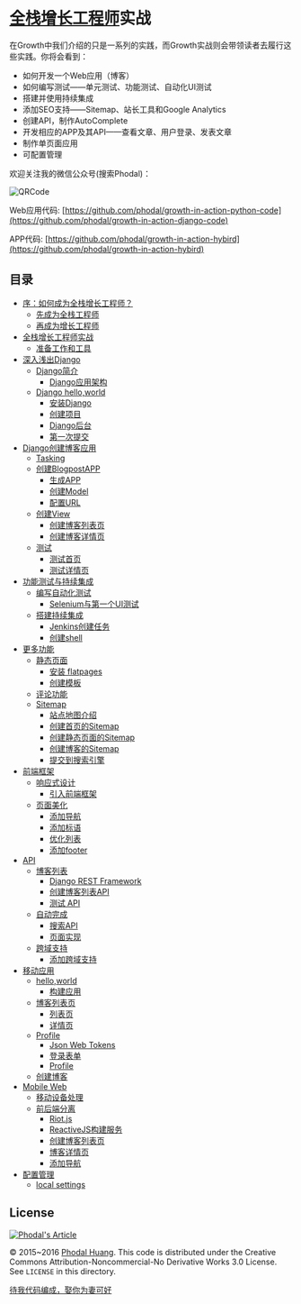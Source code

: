[全栈增长工程师](https://github.com/phodal/growth-ebook)实战
===

在Growth中我们介绍的只是一系列的实践，而Growth实战则会带领读者去履行这些实践。你将会看到：

 - 如何开发一个Web应用（博客）
 - 如何编写测试——单元测试、功能测试、自动化UI测试
 - 搭建并使用持续集成
 - 添加SEO支持——Sitemap、站长工具和Google Analytics
 - 创建API，制作AutoComplete
 - 开发相应的APP及其API——查看文章、用户登录、发表文章
 - 制作单页面应用
 - 可配置管理

欢迎关注我的微信公众号(搜索Phodal)：

![QRCode](https://raw.githubusercontent.com/phodal/growth/master/www/img/wechat.jpg)

Web应用代码: [https://github.com/phodal/growth-in-action-python-code](https://github.com/phodal/growth-in-action-django-code)

APP代码: [https://github.com/phodal/growth-in-action-hybird](https://github.com/phodal/growth-in-action-hybird)

目录
---

*   [序：如何成为全栈增长工程师？](http://growth-in-action.phodal.com/#序如何成为全栈增长工程师)
    *   [先成为全栈工程师](http://growth-in-action.phodal.com/#先成为全栈工程师)
    *   [再成为增长工程师](http://growth-in-action.phodal.com/#再成为增长工程师)
*   [全栈增长工程师实战](http://growth-in-action.phodal.com/#全栈增长工程师实战)
    *   [准备工作和工具](http://growth-in-action.phodal.com/#准备工作和工具)
*   [深入浅出Django](http://growth-in-action.phodal.com/#深入浅出django)
    *   [Django简介](http://growth-in-action.phodal.com/#django简介)
        *   [Django应用架构](http://growth-in-action.phodal.com/#django应用架构)
    *   [Django hello,world](http://growth-in-action.phodal.com/#django-helloworld)
        *   [安装Django](http://growth-in-action.phodal.com/#安装django)
        *   [创建项目](http://growth-in-action.phodal.com/#创建项目)
        *   [Django后台](http://growth-in-action.phodal.com/#django后台)
        *   [第一次提交](http://growth-in-action.phodal.com/#第一次提交)
*   [Django创建博客应用](http://growth-in-action.phodal.com/#django创建博客应用)
    *   [Tasking](http://growth-in-action.phodal.com/#tasking)
    *   [创建BlogpostAPP](http://growth-in-action.phodal.com/#创建blogpostapp)
        *   [生成APP](http://growth-in-action.phodal.com/#生成app)
        *   [创建Model](http://growth-in-action.phodal.com/#创建model)
        *   [配置URL](http://growth-in-action.phodal.com/#配置url)
    *   [创建View](http://growth-in-action.phodal.com/#创建view)
        *   [创建博客列表页](http://growth-in-action.phodal.com/#创建博客列表页)
        *   [创建博客详情页](http://growth-in-action.phodal.com/#创建博客详情页)
    *   [测试](http://growth-in-action.phodal.com/#测试)
        *   [测试首页](http://growth-in-action.phodal.com/#测试首页)
        *   [测试详情页](http://growth-in-action.phodal.com/#测试详情页)
*   [功能测试与持续集成](http://growth-in-action.phodal.com/#功能测试与持续集成)
    *   [编写自动化测试](http://growth-in-action.phodal.com/#编写自动化测试)
        *   [Selenium与第一个UI测试](http://growth-in-action.phodal.com/#selenium与第一个ui测试)
    *   [搭建持续集成](http://growth-in-action.phodal.com/#搭建持续集成)
        *   [Jenkins创建任务](http://growth-in-action.phodal.com/#jenkins创建任务)
        *   [创建shell](http://growth-in-action.phodal.com/#创建shell)
*   [更多功能](http://growth-in-action.phodal.com/#更多功能)
    *   [静态页面](http://growth-in-action.phodal.com/#静态页面)
        *   [安装 flatpages](http://growth-in-action.phodal.com/#安装-flatpages)
        *   [创建模板](http://growth-in-action.phodal.com/#创建模板)
    *   [评论功能](http://growth-in-action.phodal.com/#评论功能)
    *   [Sitemap](http://growth-in-action.phodal.com/#sitemap)
        *   [站点地图介绍](http://growth-in-action.phodal.com/#站点地图介绍)
        *   [创建首页的Sitemap](http://growth-in-action.phodal.com/#创建首页的sitemap)
        *   [创建静态页面的Sitemap](http://growth-in-action.phodal.com/#创建静态页面的sitemap)
        *   [创建博客的Sitemap](http://growth-in-action.phodal.com/#创建博客的sitemap)
        *   [提交到搜索引擎](http://growth-in-action.phodal.com/#提交到搜索引擎)
*   [前端框架](http://growth-in-action.phodal.com/#前端框架)
    *   [响应式设计](http://growth-in-action.phodal.com/#响应式设计)
        *   [引入前端框架](http://growth-in-action.phodal.com/#引入前端框架)
    *   [页面美化](http://growth-in-action.phodal.com/#页面美化)
        *   [添加导航](http://growth-in-action.phodal.com/#添加导航)
        *   [添加标语](http://growth-in-action.phodal.com/#添加标语)
        *   [优化列表](http://growth-in-action.phodal.com/#优化列表)
        *   [添加footer](http://growth-in-action.phodal.com/#添加footer)
*   [API](http://growth-in-action.phodal.com/#api)
    *   [博客列表](http://growth-in-action.phodal.com/#博客列表)
        *   [Django REST Framework](http://growth-in-action.phodal.com/#django-rest-framework)
        *   [创建博客列表API](http://growth-in-action.phodal.com/#创建博客列表api)
        *   [测试 API](http://growth-in-action.phodal.com/#测试-api)
    *   [自动完成](http://growth-in-action.phodal.com/#自动完成)
        *   [搜索API](http://growth-in-action.phodal.com/#搜索api)
        *   [页面实现](http://growth-in-action.phodal.com/#页面实现)
    *   [跨域支持](http://growth-in-action.phodal.com/#跨域支持)
        *   [添加跨域支持](http://growth-in-action.phodal.com/#添加跨域支持)
*   [移动应用](http://growth-in-action.phodal.com/#移动应用)
    *   [hello,world](http://growth-in-action.phodal.com/#helloworld)
        *   [构建应用](http://growth-in-action.phodal.com/#构建应用)
    *   [博客列表页](http://growth-in-action.phodal.com/#博客列表页)
        *   [列表页](http://growth-in-action.phodal.com/#列表页)
        *   [详情页](http://growth-in-action.phodal.com/#详情页)
    *   [Profile](http://growth-in-action.phodal.com/#profile)
        *   [Json Web Tokens](http://growth-in-action.phodal.com/#json-web-tokens)
        *   [登录表单](http://growth-in-action.phodal.com/#登录表单)
        *   [Profile](http://growth-in-action.phodal.com/#profile-1)
    *   [创建博客](http://growth-in-action.phodal.com/#创建博客)
*   [Mobile Web](http://growth-in-action.phodal.com/#mobile-web)
    *   [移动设备处理](http://growth-in-action.phodal.com/#移动设备处理)
    *   [前后端分离](http://growth-in-action.phodal.com/#前后端分离)
        *   [Riot.js](http://growth-in-action.phodal.com/#riot.js)
        *   [ReactiveJS构建服务](http://growth-in-action.phodal.com/#reactivejs构建服务)
        *   [创建博客列表页](http://growth-in-action.phodal.com/#创建博客列表页-1)
        *   [博客详情页](http://growth-in-action.phodal.com/#博客详情页)
        *   [添加导航](http://growth-in-action.phodal.com/#添加导航-1)
*   [配置管理](http://growth-in-action.phodal.com/#配置管理)
    *   [local settings](http://growth-in-action.phodal.com/#local-settings)
    
License
---

[![Phodal's Article](http://brand.phodal.com/shields/article-small.svg)](https://www.phodal.com/)

© 2015~2016 [Phodal Huang](https://www.phodal.com). This code is distributed under the Creative Commons Attribution-Noncommercial-No Derivative Works 3.0  License. See `LICENSE` in this directory.

[待我代码编成，娶你为妻可好](http://www.xuntayizhan.com/blog/ji-ke-ai-qing-zhi-er-shi-dai-wo-dai-ma-bian-cheng-qu-ni-wei-qi-ke-hao-wan/)
